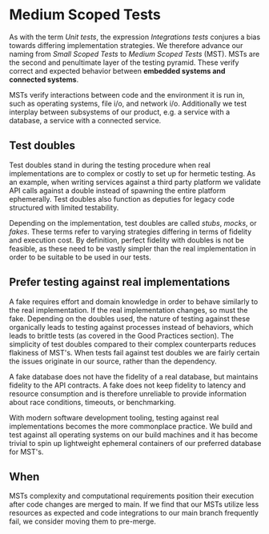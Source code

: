 # Medium Scoped Tests

As with the term *Unit tests*, the expression *Integrations tests* conjures a bias towards differing implementation strategies. We therefore advance our naming from *Small Scoped Tests* to *Medium Scoped Tests* (MST). MSTs are the second and penultimate layer of the testing pyramid. These verify correct and expected behavior between **embedded systems and connected systems**.

MSTs verify interactions between code and the environment it is run in, such as operating systems, file i/o, and network i/o. Additionally we test interplay between subsystems of our product, e.g. a service with a database, a service with a connected service.

## Test doubles

Test doubles stand in during the testing procedure when real implementations are to complex or costly to set up for hermetic testing. As an example, when writing services against a third party platform we validate API calls against a double instead of spawning the entire platform ephemerally. Test doubles also function as deputies for legacy code structured with limited testability.

Depending on the implementation, test doubles are called *stubs*, *mocks*, or *fakes*. These terms refer to varying strategies differing in terms of fidelity and execution cost. By definition, perfect fidelity with doubles is not be feasible, as these need to be vastly simpler than the real implementation in order to be suitable to be used in our tests.

## Prefer testing against real implementations

A fake requires effort and domain knowledge in order to behave similarly to the real implementation. If the real implementation changes, so must the fake. Depending on the doubles used, the nature of testing against these organically leads to testing against processes instead of behaviors, which leads to brittle tests (as covered in the Good Practices section). The simplicity of test doubles compared to their complex counterparts reduces flakiness of MST's. When tests fail against test doubles we are fairly certain the issues originate in our source, rather than the dependency.

A fake database does not have the fidelity of a real database, but maintains fidelity to the API contracts. A fake does not keep fidelity to latency and resource consumption and is therefore unreliable to provide information about race conditions, timeouts, or benchmarking.

With modern software development tooling, testing against real implementations becomes the more commonplace practice. We build and test against all operating systems on our build machines and it has become trivial to spin up lightweight ephemeral containers of our preferred database for MST's.

## When

MSTs complexity and computational requirements position their execution after code changes are merged to main. If we find that our MSTs utilize less resources as expected and code integrations to our main branch frequently fail, we consider moving them to pre-merge.
